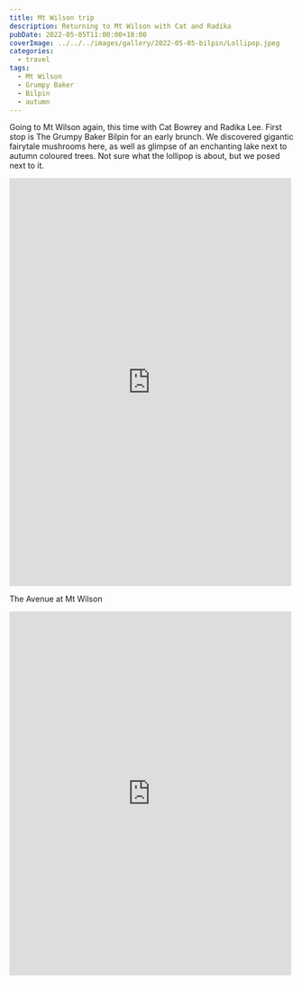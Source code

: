 ```yaml
---
title: Mt Wilson trip
description: Returning to Mt Wilson with Cat and Radika
pubDate: 2022-05-05T11:00:00+10:00
coverImage: ../../../images/gallery/2022-05-05-bilpin/Lollipop.jpeg
categories:
  - travel
tags:
  - Mt Wilson
  - Grumpy Baker
  - Bilpin
  - autumn
---
```


Going to Mt Wilson again, this time with Cat Bowrey and Radika Lee. First stop is The Grumpy Baker Bilpin for an early brunch. We discovered gigantic fairytale mushrooms here, as well as glimpse of an enchanting lake next to autumn coloured trees. Not sure what the lollipop is about, but we posed next to it.

<iframe src="https://www.facebook.com/plugins/post.php?href=https%3A%2F%2Fwww.facebook.com%2Fchris1.tham%2Fposts%2Fpfbid0Yf5QNxi8SXvuFkaHhCRT3TX2vx2U2bzbX68S2HkiLgx85HxUQsDB3w84MzQSfXCVl&show_text=true&width=500" width="500" height="723" style="border:none;overflow:hidden" scrolling="no" frameborder="0" allowfullscreen="true" allow="autoplay; clipboard-write; encrypted-media; picture-in-picture; web-share"></iframe>

The Avenue at Mt Wilson

<iframe src="https://www.facebook.com/plugins/post.php?href=https%3A%2F%2Fwww.facebook.com%2Fchris1.tham%2Fposts%2Fpfbid02ENs65UUzEmZnykesR1zpaKwasvyQTNet8aV4GoGPER4ViEC2Yzi9pvjptrMxocqSl&show_text=true&width=500" width="500" height="645" style="border:none;overflow:hidden" scrolling="no" frameborder="0" allowfullscreen="true" allow="autoplay; clipboard-write; encrypted-media; picture-in-picture; web-share"></iframe>
